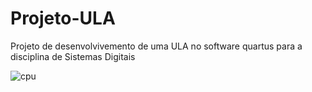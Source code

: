 # Projeto-ULA
Projeto de desenvolvivemento de uma ULA no software quartus para a disciplina de Sistemas Digitais

![cpu](https://github.com/PedroFernandesG/Projeto-ULA/assets/147552248/c601ee43-1f39-4542-a827-8937de0a87ad)

